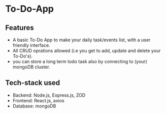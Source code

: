 # To-Do-App
## Features
- A basic To-Do App to make your daily task/events list, with a user friendly interface.
- All CRUD oprations allowed (i.e you get to add, update and delete your To-Do's).
- you can store a long term todo task also by connecting to (your) mongoDB cluster.

## Tech-stack used
- Backend: Node.js, Express.js, ZOD
- Frontend: React.js, axios
- Database: mongoDB